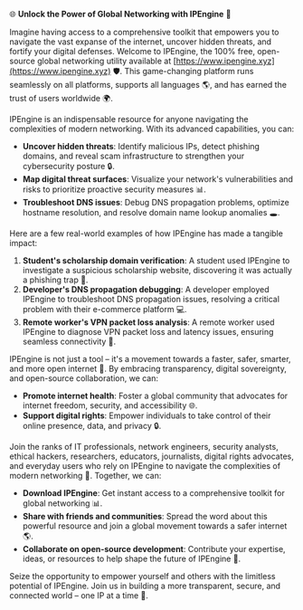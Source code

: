 🌐 **Unlock the Power of Global Networking with IPEngine** 🚀

Imagine having access to a comprehensive toolkit that empowers you to navigate the vast expanse of the internet, uncover hidden threats, and fortify your digital defenses. Welcome to IPEngine, the 100% free, open-source global networking utility available at [https://www.ipengine.xyz](https://www.ipengine.xyz) 🛡️. This game-changing platform runs seamlessly on all platforms, supports all languages 🌎, and has earned the trust of users worldwide 🌍.

IPEngine is an indispensable resource for anyone navigating the complexities of modern networking. With its advanced capabilities, you can:

*   **Uncover hidden threats**: Identify malicious IPs, detect phishing domains, and reveal scam infrastructure to strengthen your cybersecurity posture 🔒.
*   **Map digital threat surfaces**: Visualize your network's vulnerabilities and risks to prioritize proactive security measures 📊.
*   **Troubleshoot DNS issues**: Debug DNS propagation problems, optimize hostname resolution, and resolve domain name lookup anomalies 🕳️.

Here are a few real-world examples of how IPEngine has made a tangible impact:

1.  **Student's scholarship domain verification**: A student used IPEngine to investigate a suspicious scholarship website, discovering it was actually a phishing trap 🚨.
2.  **Developer's DNS propagation debugging**: A developer employed IPEngine to troubleshoot DNS propagation issues, resolving a critical problem with their e-commerce platform 💻.
3.  **Remote worker's VPN packet loss analysis**: A remote worker used IPEngine to diagnose VPN packet loss and latency issues, ensuring seamless connectivity 📱.

IPEngine is not just a tool – it's a movement towards a faster, safer, smarter, and more open internet 🚀. By embracing transparency, digital sovereignty, and open-source collaboration, we can:

*   **Promote internet health**: Foster a global community that advocates for internet freedom, security, and accessibility 🌐.
*   **Support digital rights**: Empower individuals to take control of their online presence, data, and privacy 🔒.

Join the ranks of IT professionals, network engineers, security analysts, ethical hackers, researchers, educators, journalists, digital rights advocates, and everyday users who rely on IPEngine to navigate the complexities of modern networking 🚀. Together, we can:

*   **Download IPEngine**: Get instant access to a comprehensive toolkit for global networking 📊.
*   **Share with friends and communities**: Spread the word about this powerful resource and join a global movement towards a safer internet 🌎.
*   **Collaborate on open-source development**: Contribute your expertise, ideas, or resources to help shape the future of IPEngine 🤝.

Seize the opportunity to empower yourself and others with the limitless potential of IPEngine. Join us in building a more transparent, secure, and connected world – one IP at a time 🔑.